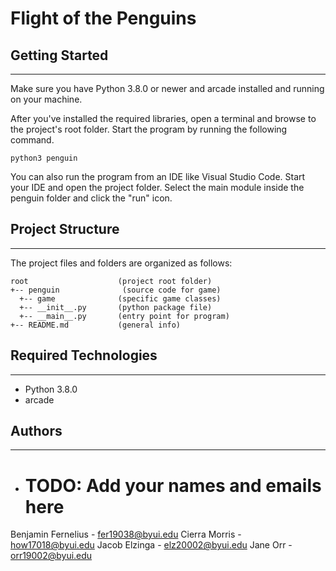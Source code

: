 # Flight of the Penguins


## Getting Started
---
Make sure you have Python 3.8.0 or newer and arcade installed 
and running on your machine. 

After you've installed the required libraries, open a terminal and browse to the 
project's root folder. Start the program by running the following command.
```
python3 penguin 
```
You can also run the program from an IDE like Visual Studio Code. Start your IDE 
and open the project folder. Select the main module inside the penguin folder and 
click the "run" icon.

## Project Structure
---
The project files and folders are organized as follows:
```
root                    (project root folder)
+-- penguin              (source code for game)
  +-- game              (specific game classes)
  +-- __init__.py       (python package file)
  +-- __main__.py       (entry point for program)
+-- README.md           (general info)
```

## Required Technologies
---
* Python 3.8.0
* arcade

## Authors
---
* # TODO: Add your names and emails here
Benjamin Fernelius - fer19038@byui.edu 
Cierra Morris - how17018@byui.edu 
Jacob Elzinga - elz20002@byui.edu 
Jane Orr - orr19002@byui.edu